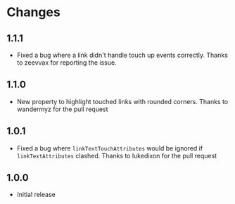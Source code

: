 Changes
=======

## 1.1.1

- Fixed a bug where a link didn't handle touch up events correctly. Thanks to zeevvax for reporting the issue.

## 1.1.0

- New property to highlight touched links with rounded corners. Thanks to wandermyz for the pull request

## 1.0.1

- Fixed a bug where `linkTextTouchAttributes` would be ignored if `linkTextAttributes` clashed. Thanks to lukedixon for the pull request

## 1.0.0

- Initial release
